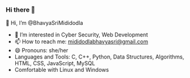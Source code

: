 ### Hi there 👋

👋 Hi, I’m @BhavyaSriMididodla
- 👀 I’m interested in Cyber Security, Web Development
- 📫 How to reach me: mididodlabhavyasri@gmail.com
- 😄 Pronouns: she/her
- Languages and Tools: C, C++, Python, Data Structures, Algorithms, HTML, CSS, JavaScript, MySQL
- Comfortable with Linux and Windows
